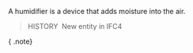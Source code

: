 A humidifier is a device that adds moisture into the air.

> HISTORY&nbsp; New entity in IFC4

{ .note}
>